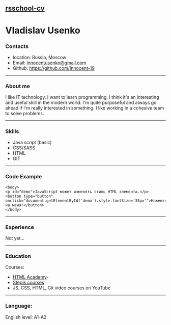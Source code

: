 ## [rsschool-cv](https://innocent-19.github.io/rsschool-cv/cv)
# Vladislav Usenko
### Contacts
* location: Russia, Moscow
* Email: innocentusenko@gmail.com
* Github: https://github.com/Innocent-19
***********
### About me
I like IT technology. I want to learn programming, I think it's an interesting and useful skill in the modern world. I'm quite purposeful and always go ahead if I'm really interested in something. I like working in a cohesive team to solve problems.
***********
### Skills
* Java script (basic)
* CSS/SASS
* HTML 
* GIT 
***********
### Code Example 
```
<body>
<p id="demo">JavaScript может изменять стиль HTML элемента.</p>
<button type="button" onclick="document.getElementById('demo').style.fontSize='35px'">Нажмите на меня!</button>
</body>
```
***********
### Experience
Not yet...
***********
### Education
Courses: 
* [HTML Academy](https://htmlacademy.ru/)-
* [Stepik courses](https://stepik.org/course/38218/promo) 
* JS, CSS, HTML, Git video courses on YouTube 
***********
### Language:
English level: A1-A2    
